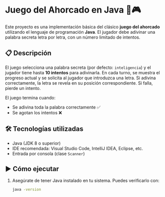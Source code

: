 # Juego del Ahorcado en Java 🧠🎮

Este proyecto es una implementación básica del clásico **juego del ahorcado** utilizando el lenguaje de programación **Java**. El jugador debe adivinar una palabra secreta letra por letra, con un número limitado de intentos.

## 📋 Descripción

El juego selecciona una palabra secreta (por defecto: `inteligencia`) y el jugador tiene hasta **10 intentos** para adivinarla. En cada turno, se muestra el progreso actual y se solicita al jugador que introduzca una letra. Si adivina correctamente, la letra se revela en su posición correspondiente. Si falla, pierde un intento.

El juego termina cuando:
- Se adivina toda la palabra correctamente ✅
- Se agotan los intentos ❌

## 🛠️ Tecnologías utilizadas

- Java (JDK 8 o superior)
- IDE recomendada: Visual Studio Code, IntelliJ IDEA, Eclipse, etc.
- Entrada por consola (clase `Scanner`)

## ▶️ Cómo ejecutar

1. Asegúrate de tener Java instalado en tu sistema. Puedes verificarlo con:
   ```bash
   java -version
